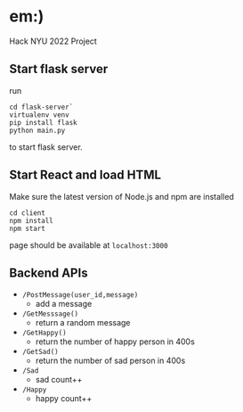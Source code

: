 # em:)
Hack NYU 2022 Project
## Start flask server 
run
```
cd flask-server`
virtualenv venv
pip install flask
python main.py
```
to start flask server.

## Start React and load HTML
Make sure the latest version of Node.js and npm are installed
```
cd client
npm install
npm start
```
page should be available at ```localhost:3000```

## Backend APIs
+ `/PostMessage(user_id,message)`
	+ add a message
+ `/GetMesssage()`
	+ return a random message 
+ `/GetHappy()`
	+ return the number of happy person in 400s
+ `/GetSad()`
	+ return the number of sad person in 400s
+  `/Sad`
	+  sad count++
+  `/Happy`
	+  happy count++
